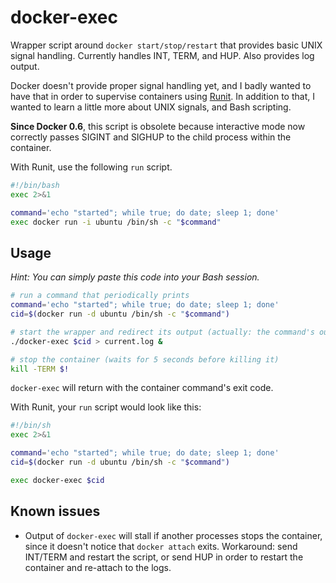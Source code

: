 docker-exec
===========

Wrapper script around `docker start/stop/restart` that provides basic UNIX
signal handling. Currently handles INT, TERM, and HUP. Also provides log output.

Docker doesn't provide proper signal handling yet, and I badly wanted to have
that in order to supervise containers using [Runit](http://smarden.org/runit/).
In addition to that, I wanted to learn a little more about UNIX signals, and
Bash scripting.

**Since Docker 0.6**, this script is obsolete because interactive mode now
correctly passes SIGINT and SIGHUP to the child process within the container.

With Runit, use the following `run` script.

```sh
#!/bin/bash
exec 2>&1

command='echo "started"; while true; do date; sleep 1; done'
exec docker run -i ubuntu /bin/sh -c "$command"
```


Usage
-----

*Hint: You can simply paste this code into your Bash session.*

```sh
# run a command that periodically prints
command='echo "started"; while true; do date; sleep 1; done'
cid=$(docker run -d ubuntu /bin/sh -c "$command")

# start the wrapper and redirect its output (actually: the command's output)
./docker-exec $cid > current.log &

# stop the container (waits for 5 seconds before killing it)
kill -TERM $!
```

`docker-exec` will return with the container command's exit code.

With Runit, your `run` script would look like this:

```sh
#!/bin/sh
exec 2>&1

command='echo "started"; while true; do date; sleep 1; done'
cid=$(docker run -d ubuntu /bin/sh -c "$command")

exec docker-exec $cid
```


Known issues
------------

- Output of `docker-exec` will stall if another processes stops the container,
  since it doesn't notice that `docker attach` exits. Workaround: send INT/TERM
  and restart the script, or send HUP in order to restart the container and
  re-attach to the logs.
